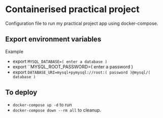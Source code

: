 # Containerised practical project
Configuration file to run my practical project app using docker-compose.

## Export environment variables
Example
* export ``MYSQL_DATABASE=( enter a database )``
* export ``MYSQL_ROOT_PASSWORD=( enter a password )
* export ``DATABASE_URI=mysql+pymysql://root:( password )@mysql/( database )``

## To deploy
*  ``docker-compose up -d`` to run
* ``docker-compose down --rm all`` to cleanup.
